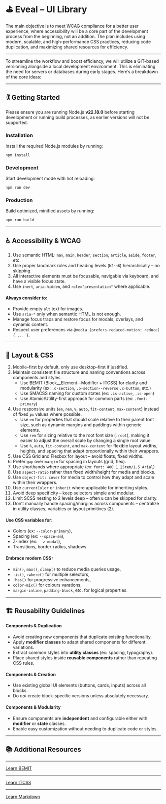 # ⛳️ Eveal – UI Library #

The main objective is to meet WCAG compliance for a better user experience, where accessibility will be a core part of the development process from the beginning, not an addition. 
The plan includes using modern, scalable, and high-performance CSS practices, reducing code duplication, and maximizing shared resources for efficiency.

***

To streamline the workflow and boost efficiency, we will utilize a GIT-based versioning alongside a local development environment. This is eliminating the need for servers or databases during early stages. Here’s a breakdown of the core ideas:

***

## 🏌️ Getting Started

Please ensure you are running Node.js **v22.18.0** before starting development or running build processes, as earlier versions will not be supported.

### Installation
Install the required Node.js modules by running:
```bash
npm install
```

### Development
Start development mode with hot reloading:
```bash
npm run dev
```

### Production
Build optimized, minified assets by running:
```bash
npm run build
```

***

## ♿️ Accessibility & WCAG

1. Use semantic HTML: `nav`, `main`, `header`, `section`, `article`, `aside`, `footer`, etc.
1. Use proper landmark roles and heading levels (`h2`-`h6`) hierarchically – no skipping.
1. All interactive elements must be focusable, navigable via keyboard, and have a visible focus state.
1. Use `inert`, `aria-hidden`, and `role="presentation"` where applicable.

#### Always consider to: 

- Provide empty `alt` text for images.
- Use `aria-*` only when semantic HTML is not enough.
- Manage focus traps and restore focus for modals, overlays, and dynamic content.
- Respect user preferences via `@media (prefers-reduced-motion: reduce){ ... }`.

***

## 🎨 Layout & CSS
2. Mobile–first by default, only use desktop–first if justified.
2. Maintain consistent file structure and naming conventions across components and styles.
    - Use BEMIT (Block__Element--Modifier + ITCSS) for clarity and modularity (ex: `.o-section`, `.o-section--reverse` `.c-button`, etc.)
    - Use SMACSS naming for custom states (ex: `.is-active`, `.is-open`)
    - Use Atomic/Utility-first approach for common parts (ex: `.font-primary`)
2. Use responsive units (`em`, `rem`, `%`, `auto`, `fit-content`, `max-content`) instead of fixed `px` values where possible.
    - Use `em` for properties that should scale relative to their parent font size, such as dynamic margins and paddings within generic elements.
    - Use `rem` for sizing relative to the root font size (`:root`), making it easier to adjust the overall scale by changing a single root value.
    - Use `%`, `auto`, `fit-content`, and `max-content` for flexible layout widths, heights, and spacing that adapt proportionally within their wrappers.
2. Use CSS Grid and Flexbox for layout – avoid floats, fixed widths.
2. Prefer `gap` over `margin` for spacing in layouts (grid, flex).
2. Use shorthands where appropriate (ex: `font: 400 1.25rem/1.5 Arial`)
2. Use `aspect-ratio` rather than fixed width/height for media and blocks.
2. Use `object-fit: cover` for media to control how they adapt and scale within their wrappers.
2. Use `currentColor` or `inherit` where applicable for inheriting styles.
2. Avoid deep specificity – keep selectors simple and modular.
2. Limit SCSS nesting to 2 levels deep – often `&` can be skipped for clarity.
2. Don’t manually handle spacing/margins across components – centralize in utility classes, variables or layout primitives (2).

#### Use CSS variables for:
- Colors (ex: `--color-primary`),
- Spacing (ex: `--space-sm`),
- Z-index (ex: `--z-modal`),
- Transitions, border-radius, shadows.

#### Embrace modern CSS:
- `min()`, `max()`, `clamp()` to reduce media queries usage,
- `:is()`, `:where()` for multiple selectors,
- `:has()` for progressive enhancements,
- `color-mix()` for colours varations,
- `margin-inline`, `padding-block`, etc. for logical properties.

***

## 🏗 Reusability Guidelines

#### Components & Duplication
- Avoid creating new components that duplicate existing functionality.
- Apply **modifier classes** to adapt shared components for different variations.
- Extract common styles into **utility classes** (ex: spacing, typography).
- Place shared styles inside **reusable components** rather than repeating CSS rules.

#### Components & Creation
- Use existing global UI elements (buttons, cards, inputs) across all blocks.
- Do *not* create block-specific versions unless absolutely necessary.

#### Components & Modularity
- Ensure components are **independent** and configurable either with **modifier** or **state** classes.
- Enable easy customization without needing to duplicate code or styles.

***

## 📚 Additional Resources

***

[Learn BEMIT](https://www.xfive.co/blog/itcss-scalable-maintainable-css-architecture)

***

[Learn ITCSS](https://www.freecodecamp.org/news/managing-large-s-css-projects-using-the-inverted-triangle-architecture-3c03e4b1e6df/)

***

[Learn Markdown](https://bitbucket.org/tutorials/markdowndemo)
